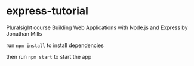# express-tutorial

Pluralsight course 
Building Web Applications with Node.js and Express
by Jonathan Mills

run `npm install`
to install dependencies

then run `npm start` to start the app